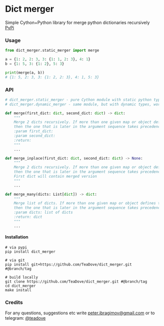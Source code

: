 # Dict merger
Simple Cython+Python library for merge python dictionaries recursively
[PyPi](https://pypi.org/project/dict-merger/)
### Usage

```python
from dict_merger.static_merger import merge

a = {1: 2, 2: 3, 3: {1: 1, 2: 3}, 4: 1}
b = {1: 5, 3: {1: 2}, 5: 3}

print(merge(a, b))
# {1: 5, 2: 3, 3: {1: 2, 2: 3}, 4: 1, 5: 3}
```

### API
```python
# dict_merger.static_merger - pure Cython module with static python types
# dict_merger.dynamic_merger - same module, but with dynamic types, works a bit slower

def merge(first_dict: dict, second_dict: dict) -> dict:
    """
    Merge 2 dicts recursively. If more than one given map or object defines the same key or attribute,
    then the one that is later in the argument sequence takes precedence.
    :param first_dict:
    :param second_dict:
    :return:
    """
    ...

def merge_inplace(first_dict: dict, second_dict: dict) -> None:
    """
    Merge 2 dicts recursively. If more than one given map or object defines the same key or attribute,
    then the one that is later in the argument sequence takes precedence.
    First dict will contain merged version
    """
    ...

def merge_many(dicts: List[dict]) -> dict:
    """
    Merge list of dicts. If more than one given map or object defines the same key or attribute,
    then the one that is later in the argument sequence takes precedence.
    :param dicts: list of dicts
    :return: dict
    """
    ...
```

#### Installation
```shell
# via pypi
pip install dict_merger

# via git
pip install git+https://github.com/TeaDove/dict_merger.git #@branch/tag

# build locally
git clone https://github.com/TeaDove/dict_merger.git #@branch/tag
cd dict_merger
make install
```


### Credits
For any questions, suggestions etc write peter.ibragimov@gmail.com or to telegram: [@teadove](https://t.me/teadove)
